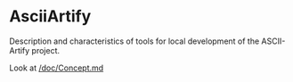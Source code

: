 # AsciiArtify
Description and characteristics of tools for local development of the ASCII-Artify project.

Look at [/doc/Concept.md]()
